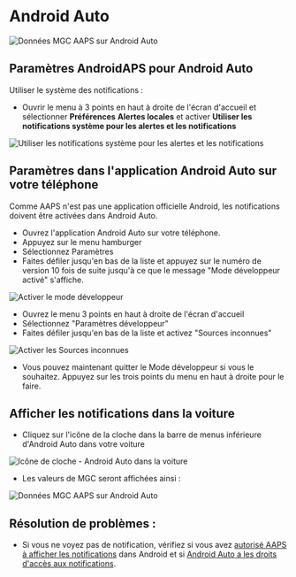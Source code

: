 # Android Auto

![Données MGC AAPS sur Android Auto](../images/AndroidAuto_05.png)

## Paramètres AndroidAPS pour Android Auto

Utiliser le système des notifications :

* Ouvrir le menu à 3 points en haut à droite de l'écran d'accueil et sélectionner **Préférences** <unk> **Alertes locales** <unk> et activer **Utiliser les notifications système pour les alertes et les notifications** 

![Utiliser les notifications système pour les alertes et les notifications](../images/AndroidAuto_01v2.png)

## Paramètres dans l'application Android Auto sur votre téléphone

Comme AAPS n'est pas une application officielle Android, les notifications doivent être activées dans Android Auto.

* Ouvrez l'application Android Auto sur votre téléphone.
* Appuyez sur le menu hamburger
* Sélectionnez Paramètres
* Faites défiler jusqu'en bas de la liste et appuyez sur le numéro de version 10 fois de suite jusqu'à ce que le message "Mode développeur activé" s'affiche.

![Activer le mode développeur](../images/AndroidAuto_02.png)

* Ouvrez le menu 3 points en haut à droite de l'écran d'accueil
* Sélectionnez "Paramètres développeur"
* Faites défiler jusqu'en bas de la liste et activez "Sources inconnues"

![Activer les Sources inconnues](../images/AndroidAuto_03.png)

* Vous pouvez maintenant quitter le Mode développeur si vous le souhaitez. Appuyez sur les trois points du menu en haut à droite pour le faire.

## Afficher les notifications dans la voiture

* Cliquez sur l'icône de la cloche dans la barre de menus inférieure d'Android Auto dans votre voiture

![Icône de cloche - Android Auto dans la voiture](../images/AndroidAuto_04.png)

* Les valeurs de MGC seront affichées ainsi :

![Données MGC AAPS sur Android Auto](../images/AndroidAuto_05.png)

## Résolution de problèmes :

* Si vous ne voyez pas de notification, vérifiez si vous avez [autorisé AAPS à afficher les notifications](#parametres-androidaps-pour-android-auto) dans Android et si [Android Auto a les droits d'accès aux notifications](#parametres-dans-l-application-android-auto-sur-votre-telephone).